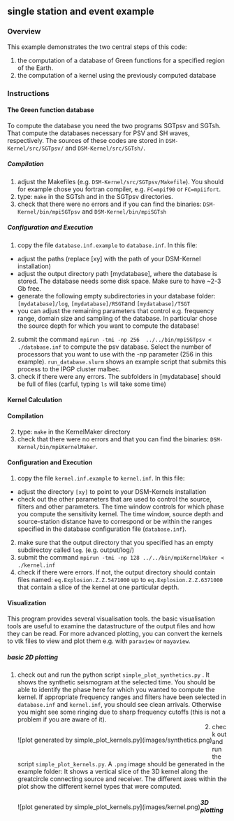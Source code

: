 ## single station and event example

### Overview
This example demonstrates the two central steps of this code:

1. the computation of a database of Green functions for a specified region of the Earth.
2. the computation of a kernel using the previously computed database

### Instructions
#### The Green function database
To compute the database you need the two programs SGTpsv and SGTsh. That
compute the databases necessary for PSV and SH waves, respectively. The sources
of these codes are stored in `DSM-Kernel/src/SGTpsv/` and `DSM-Kernel/src/SGTsh/`.

##### Compilation
1. adjust the Makefiles (e.g. `DSM-Kernel/src/SGTpsv/Makefile`). You should for
   example chose you fortran compiler, e.g. `FC=mpif90` or `FC=mpiifort`.
2. type: `make` in the SGTsh and in the SGTpsv directories.
3. check that there were no errors and if you can find the binaries:
   `DSM-Kernel/bin/mpiSGTpsv` and `DSM-Kernel/bin/mpiSGTsh`

##### Configuration and Execution
1. copy the file `database.inf.example` to `database.inf`. In this file:
 * adjust the paths (replace [xy] with the path of your DSM-Kernel installation)
 * adjust the output directory path [mydatabase], where the database is stored.
   The database needs some disk space. Make sure to have ~2-3 Gb free.
 * generate the following empty subdirectories in your database folder:
   `[mydatabase]/log`, `[mydatabase]/RSGT`and `[mydatabase]/TSGT`
 * you can adjust the remaining parameters that control e.g. frequency range,
   domain size and sampling of the database. In particular chose the source depth
   for which you want to compute the database!
2. submit the command `mpirun -tmi -np 256  ../../bin/mpiSGTpsv < ./database.inf`
   to compute the psv database. Select the number of processors that you want to use
   with the -np parameter (256 in this example). `run_database.slurm` shows an
   example script that submits this process to the IPGP cluster malbec.
3. check if there were any errors. The subfolders in [mydatabase] should
   be full of files (carful, typing `ls` will take some time)

#### Kernel Calculation
#### Compilation
2. type: `make` in the KernelMaker directory
3. check that there were no errors and that you can find the binaries:
   `DSM-Kernel/bin/mpiKernelMaker`.

#### Configuration and Execution
1. copy the file `kernel.inf.example` to `kernel.inf`. In this file:
 * adjust the directory `[xy]` to point to your DSM-Kernels installation
 * check out the other parameters that are used to control the source, filters
   and other parameters. The time window controls for which phase you compute
   the sensitivity kernel. The time window, source depth and source-station distance
   have to correspond or be within the ranges specified
   in the database configuration file (`database.inf`).
2. make sure that the output directory that you specified has an empty subdirectoy
   called `log`. (e.g. output/log/)
3. submit the command `mpirun -tmi -np 128 ../../bin/mpiKernelMaker < ./kernel.inf`
4. check if there were errors. If not, the output directory should contain
   files named: `eq.Explosion.Z.Z.5471000` up to `eq.Explosion.Z.Z.6371000` that
   contain a slice of the kernel at one particular depth.

#### Visualization
This program provides several visualisation tools. the basic visualisation
tools are useful to examine the datastructure of the output files and how
they can be read. For more advanced plotting, you can convert the kernels
to vtk files to view and plot them e.g. with `paraview` or `mayaview`.
##### basic 2D plotting
1. check out and run the python script `simple_plot_synthetics.py` . It shows
   the synthetic seismogram at the selected time. You should be able to identify
   the phase here for which you wanted to compute the kernel. If appropriate
   frequency ranges and filters have been selected in `database.inf` and
   `kernel.inf`, you should see clean arrivals. Otherwise you might see some
   ringing due to sharp frequency cutoffs (this is not a problem if you are aware
   of it).
   <div style="float:left;margin:30px 0 30px 0" markdown="1">
   ![plot generated by simple_plot_kernels.py](images/synthetics.png)
   </div>
2. check out and run the script `simple_plot_kernels.py`. A `.png` image should
   be generated in the example folder:
   It shows a vertical slice of the 3D kernel along the greatcircle connecting source
   and receiver. The different axes within the plot show the different kernel types
   that were computed.
   <div style="float:left;margin:30px 0 30px 0" markdown="1">
   ![plot generated by simple_plot_kernels.py](images/kernel.png)
   </div>

##### 3D plotting
